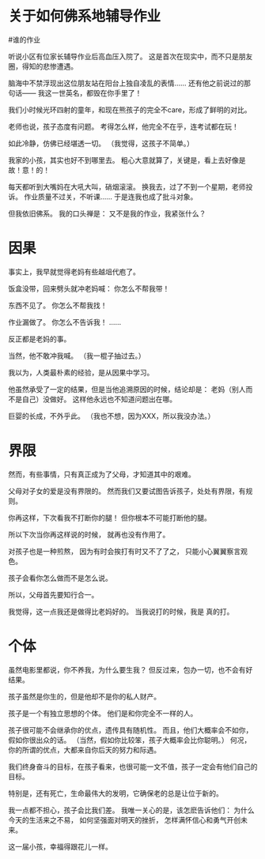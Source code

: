 关于如何佛系地辅导作业
===

#谁的作业

听说小区有位家长辅导作业后高血压入院了。
这是首次在现实中，而不只是朋友圈，得知的悲惨遭遇。

脑海中不禁浮现出这位朋友站在阳台上独自凌乱的表情……
还有他之前说过的那句话——
我这一世英名，都毁在你手里了！

我们小时候光环四射的童年，和现在熊孩子的完全不care，形成了鲜明的对比。

老师也说，孩子态度有问题。
考得怎么样，他完全不在乎，连考试都在玩！

如此冷静，仿佛已经堪透一切。
（我觉得，这孩子不简单。）

我家的小孩，其实也好不到哪里去。
粗心大意就算了，关键是，看上去好像是
故！意！的！

每天都听到大嘴妈在大吼大叫，硝烟滚滚。
换我去，过了不到一个星期，老师投诉。
作业质量不过关，不听课……
于是连我也成了批斗对象。

但我依旧佛系。
我的口头禅是：
又不是我的作业，我紧张什么？

# 因果

事实上，我早就觉得老妈有些越俎代庖了。

饭盒没带，回来劈头就冲老妈喊：
你怎么不帮我带！

东西不见了。
你怎么不帮我找！

作业漏做了。
你怎么不告诉我！
……

反正都是老妈的事。

当然，他不敢冲我喊。
（我一棍子抽过去。）

我以为，人类最朴素的经验，是从因果中学习。

他虽然承受了一定的结果，但是当他追溯原因的时候，结论却是：
老妈（别人而不是自己）没做好。
这样他永远也不知道问题出在哪。

巨婴的长成，不外乎此。
（我也不想，因为XXX，所以我没办法。）

# 界限

然而，有些事情，只有真正成为了父母，才知道其中的艰难。

父母对子女的爱是没有界限的。
然而我们又要试图告诉孩子，处处有界限，有规则。

你再这样，下次看我不打断你的腿！
但你根本不可能打断他的腿。

所以下次当你再这样说的时候，
就再也没有作用了。

对孩子也是一种煎熬，
因为有时会挨打有时又不了了之，
只能小心翼翼察言观色。

孩子会看你怎么做而不是怎么说。

所以，父母首先要知行合一。

我觉得，这一点我还是做得比老妈好的。
当我说打的时候，我是
真的打。

# 个体

虽然电影里都说，你不养我，为什么要生我？
但反过来，包办一切，也不会有好结果。

孩子虽然是你生的，但是他却不是你的私人财产。

孩子是一个有独立思想的个体。
他们是和你完全不一样的人。

孩子很可能不会继承你的优点，遗传具有随机性。
而且，他们大概率会不如你，假如你很出众的话。
（当然，假如你比较笨，孩子大概率会比你聪明。）
何况，你的所谓的优点，大都来自你后天的努力和际遇。

我们终身奋斗的目标，在孩子看来，也很可能一文不值，孩子一定会有他们自己的目标。

特别是，还有死亡，生命最伟大的发明，它确保老的总是让位于新的。

我一点都不担心，孩子会比我们差。
我唯一关心的是，该怎麽告诉他们：
为什么今天的生活来之不易，
如何坚强面对明天的挫折，
怎样满怀信心和勇气开创未来。

这一届小孩，幸福得跟花儿一样。